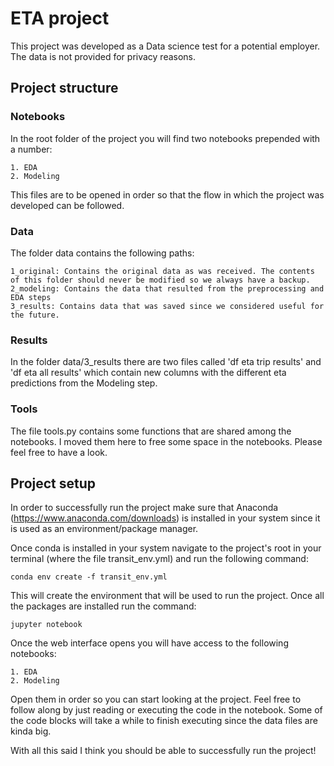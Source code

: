# ETA project

This project was developed as a Data science test for a potential employer. The data is not provided for privacy reasons.

## Project structure

### Notebooks

In the root folder of the project you will find two notebooks prepended with a number:

```
1. EDA
2. Modeling
```

This files are to be opened in order so that the flow in which the project was developed can be followed. 

### Data

The folder data contains the following paths:

```
1_original: Contains the original data as was received. The contents of this folder should never be modified so we always have a backup.
2_modeling: Contains the data that resulted from the preprocessing and EDA steps
3_results: Contains data that was saved since we considered useful for the future.
```

### Results

In the folder data/3_results there are two files called 'df eta trip results' and 'df eta all results' which contain new columns with the
different eta predictions from the Modeling step.

### Tools

The file tools.py contains some functions that are shared among the notebooks. I moved them here to free some space in the notebooks.
Please feel free to have a look.

## Project setup

In order to successfully run the project make sure that Anaconda (https://www.anaconda.com/downloads) is installed in your system since it is used as an 
environment/package manager. 

Once conda is installed in your system navigate to the project's root in your terminal (where the file transit_env.yml) and run the
following command:

```conda env create -f transit_env.yml```

This will create the environment that will be used to run the project. Once all the packages are installed run the command:

```jupyter notebook```

Once the web interface opens you will have access to the following notebooks:

```
1. EDA
2. Modeling
```

Open them in order so you can start looking at the project. Feel free to follow along by just reading or executing the code
in the notebook. Some of the code blocks will take a while to finish executing since the data files are kinda big.


With all this said I think you should be able to successfully run the project!



